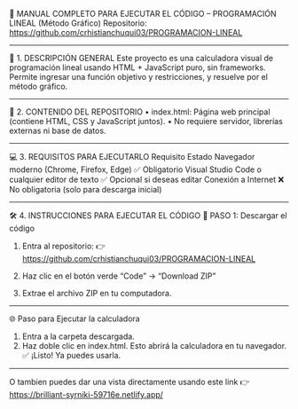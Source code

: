 📘 MANUAL COMPLETO PARA EJECUTAR EL CÓDIGO – PROGRAMACIÓN LINEAL (Método Gráfico)
Repositorio: https://github.com/crhistianchuqui03/PROGRAMACION-LINEAL
________________________________________
🧾 1. DESCRIPCIÓN GENERAL
Este proyecto es una calculadora visual de programación lineal usando HTML + JavaScript puro, sin frameworks. Permite ingresar una función objetivo y restricciones, y resuelve por el método gráfico.
________________________________________
🧩 2. CONTENIDO DEL REPOSITORIO
•	index.html: Página web principal (contiene HTML, CSS y JavaScript juntos).
•	No requiere servidor, librerías externas ni base de datos.
________________________________________
💻 3. REQUISITOS PARA EJECUTARLO
Requisito	Estado
Navegador moderno (Chrome, Firefox, Edge)	✅ Obligatorio
Visual Studio Code o cualquier editor de texto	✅ Opcional si deseas editar
Conexión a Internet	❌ No obligatoria (solo para descarga inicial)
________________________________________
🛠️ 4. INSTRUCCIONES PARA EJECUTAR EL CÓDIGO
🔽 PASO 1: Descargar el código
1.	Entra al repositorio:
👉 https://github.com/crhistianchuqui03/PROGRAMACION-LINEAL
2.	Haz clic en el botón verde “Code” → “Download ZIP”
 
3.	Extrae el archivo ZIP en tu computadora.
________________________________________
🌐 Paso para Ejecutar la calculadora
1.	Entra a la carpeta descargada.
2.	Haz doble clic en index.html.
Esto abrirá la calculadora en tu navegador.
✅ ¡Listo! Ya puedes usarla.
________________________________________
O tambien puedes dar una vista  directamente usando este link 
👉 https://brilliant-syrniki-59716e.netlify.app/ 



